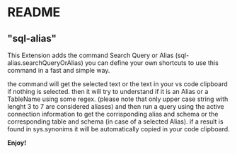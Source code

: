 # README
## "sql-alias"

This Extension adds the command Search Query or Alias (sql-alias.searchQueryOrAlias)
you can define your own shortcuts to use this command in a fast and simple way.

the command will get the selected text or the text in your vs code clipboard if nothing is selected.
then it will try to understand if it is an Alias or a TableName using some regex.
(please note that only upper case string with lenght 3 to 7 are considered aliases)
and then run a query using the active connection information to get the corrisponding alias and schema
or the corresponding table and schema (in case of a selected Alias).
if a result is found in sys.synonims it will be automatically copied in your code clipboard.

**Enjoy!**
